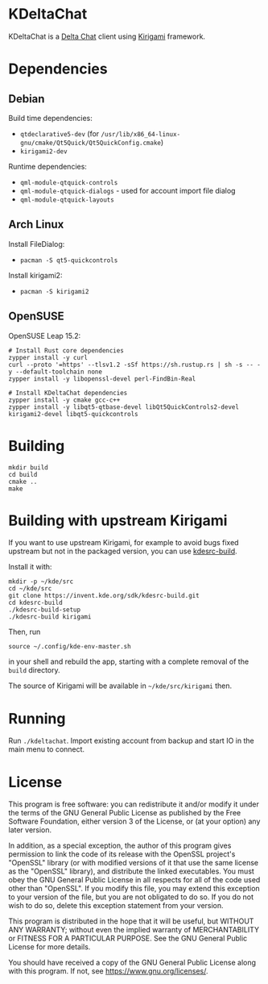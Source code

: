 # KDeltaChat

KDeltaChat is a [Delta Chat](https://delta.chat/) client using [Kirigami](https://develop.kde.org/frameworks/kirigami/) framework.

# Dependencies

## Debian

Build time dependencies:
- `qtdeclarative5-dev` (for `/usr/lib/x86_64-linux-gnu/cmake/Qt5Quick/Qt5QuickConfig.cmake`)
- `kirigami2-dev`

Runtime dependencies:
- `qml-module-qtquick-controls`
- `qml-module-qtquick-dialogs` - used for account import file dialog
- `qml-module-qtquick-layouts`

## Arch Linux

Install FileDialog:
- `pacman -S qt5-quickcontrols`

Install kirigami2:
- `pacman -S kirigami2`

## OpenSUSE

OpenSUSE Leap 15.2:
```
# Install Rust core dependencies
zypper install -y curl
curl --proto '=https' --tlsv1.2 -sSf https://sh.rustup.rs | sh -s -- -y --default-toolchain none
zypper install -y libopenssl-devel perl-FindBin-Real

# Install KDeltaChat dependencies
zypper install -y cmake gcc-c++
zypper install -y libqt5-qtbase-devel libQt5QuickControls2-devel kirigami2-devel libqt5-quickcontrols
```

# Building

```
mkdir build
cd build
cmake ..
make
```

# Building with upstream Kirigami

If you want to use upstream Kirigami, for example to avoid bugs fixed
upstream but not in the packaged version, you can use
[kdesrc-build](https://kdesrc-build.kde.org/).

Install it with:
```
mkdir -p ~/kde/src
cd ~/kde/src
git clone https://invent.kde.org/sdk/kdesrc-build.git
cd kdesrc-build
./kdesrc-build-setup
./kdesrc-build kirigami
```

Then, run
```
source ~/.config/kde-env-master.sh
```
in your shell and rebuild the app, starting with a complete removal of
the `build` directory.

The source of Kirigami will be available in `~/kde/src/kirigami` then.

# Running

Run `./kdeltachat`. Import existing account from backup and start IO in the main menu to connect.

# License

This program is free software: you can redistribute it and/or modify
it under the terms of the GNU General Public License as published by
the Free Software Foundation, either version 3 of the License, or
(at your option) any later version.

In addition, as a special exception, the author of this program gives
permission to link the code of its release with the OpenSSL
project's "OpenSSL" library (or with modified versions of it that
use the same license as the "OpenSSL" library), and distribute the
linked executables. You must obey the GNU General Public License in
all respects for all of the code used other than "OpenSSL". If you
modify this file, you may extend this exception to your version of
the file, but you are not obligated to do so.  If you do not wish to
do so, delete this exception statement from your version.

This program is distributed in the hope that it will be useful,
but WITHOUT ANY WARRANTY; without even the implied warranty of
MERCHANTABILITY or FITNESS FOR A PARTICULAR PURPOSE.  See the
GNU General Public License for more details.

You should have received a copy of the GNU General Public License
along with this program.  If not, see <https://www.gnu.org/licenses/>.
